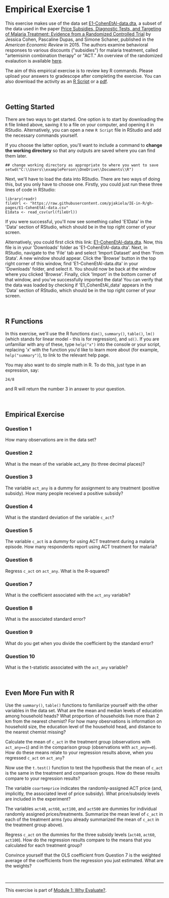 # Empirical Exercise 1

This exercise makes use of the data set [E1-CohenEtAl-data.dta](https://pjakiela.github.io/ECON523/exercises/E1-CohenEtAl-data.dta), 
a subset of the data used in the 
paper [Price Subsidies, Diagnostic Tests, and Targeting of Malaria Treatment: Evidence from a Randomized Controlled Trial](https://www.aeaweb.org/articles?id=10.1257/aer.20130267) 
by Jessica Cohen, Pascaline Dupas, and Simone Schaner, published in the _American Economic Review_ in 2015.  The authors examine behavioral responses to 
various discounts ("subsidies") for malaria treatment, called "artemisinin combination therapy" or "ACT."  An overview of the randomized evalaution is available [here](https://www.povertyactionlab.org/sites/default/files/publication/2011.12.15-Subsidizing-Malaria.pdf).

The aim of this empirical exercise is to review key R commands.  Please upload your answers to gradescope after completing the exercise.  You can also download the activity 
as an [R Script](E1-questions.html) or a [pdf](https://pjakiela.github.io/ECON523/exercises/E1-questions.pdf).  

<br>

## Getting Started 

There are two ways to get started.  One option is to start by downloading the `R` file linked above, saving it to a file on your computer, and opening it in RStudio.  Alternatively, you can open a new `R Script` file in RStudio and add the necessary commands yourself.

If you choose the latter option, you'll want to include a command to **change the working directory** so that any outputs are saved where you can find them later.

```
## change working directory as appropriate to where you want to save
setwd("C:\\Users\\examplePerson\\OneDrive\\Documents\\R")
```

Next, we'll have to load the data into RStudio. There are two ways of doing this, but you only have to choose one. Firstly, you could just run these three lines of code in RStudio:

```
library(readr)
fileUrl <- "https://raw.githubusercontent.com/pjakiela/IE-in-R/gh-pages/E1-CohenEtAl-data.csv"
E1data <- read_csv(url(fileUrl))
```

If you were successful, you'll now see something called 'E1Data' in the 'Data' section of RStudio, which should be in the top right corner of your screen.

Alternatively, you could first click this link: [E1-CohenEtAl-data.dta](https://pjakiela.github.io/ECON523/exercises/E1-CohenEtAl-data.dta). Now, this file is in your 'Downloads' folder as 'E1-CohenEtAl-data.dta'. Next, in RStudio, navigate to the 'File' tab and select 'Import Dataset' and then 'From Stata'. A new window should appear. Click the 'Browse' button in the top right corner of this window, find 'E1-CohenEtAl-data.dta' in your 'Downloads' folder, and select it. You should now be back at the window where you clicked 'Browse'. Finally, click 'Import' in the bottom corner of that window, and you've successfully imported the data! You can verify that the data was loaded by checking if 'E1_CohenEtAl_data' appears in the 'Data' section of RStudio, which should be in the top right corner of your screen.

<br>

## R Functions

In this exercise, we'll use the R functions `dim()`, `summary()`, `table()`, `lm()` (which stands for linear model - this is for regression), and `sd()`.  If you are unfamiliar with any of these, type `help("x")` into the console or your script, replacing 'x' with the function you'd like to learn more about (for example, `help("summary")`), to link to the relevant help page.

You may also want to do simple math in R. To do this, just type in an expression, say:
```
24/8
```
and R will return the number 3 in answer to your question.  

<br>

## Empirical Exercise  
  
### Question 1

How many observations are in the data set?  

### Question 2  

What is the mean of the variable act_any (to three decimal places)?  

### Question 3  

The variable `act_any` is a dummy for assignment to any treatment (positive subsidy).  How many people received a positive subsidy?  

### Question 4  

What is the standard deviation of the variable `c_act`?  

### Question 5  

The variable `c_act` is a dummy for using ACT treatment during a malaria episode.  How many respondents report using ACT treatment for malaria?  

### Question 6  

Regress `c_act` on `act_any`.  What is the R-squared?  

### Question 7  

What is the coefficient associated with the `act_any` variable?  

### Question 8  

What is the associated standard error?  

### Question 9

What do you get when you divide the coefficient by the standard error?  

### Question 10  

What is the t-statistic associated with the `act_any` variable?  

<br>

## Even More Fun with R  

Use the `summary()`, `table()` functions to familiarize yourself with the other variables in the data set.   What are the mean and median levels of education among household heads?  What proportion of households live more than 2 km from the nearest chemist? For how many obesrvations is information on household size, the education level of the household head, and distance to the nearest chemist missing?
  
Calculate the mean of `c_act` in the treatment group (observations with `act_any==1`) and in the comparison group (observations with `act_any==0`).  How do these means relate to your regression results above, when you regressed `c_act` on `act_any`?  

Now use the `t.test()` function to test the hypothesis that the mean of `c_act` is the same in the treatment and comparison groups.  How do these results compare to your regression results?  

The variable `coartemprice` indicates the randomly-assigned ACT price (and, implicitly, the associated level of price subsidy).  What price/subsidy levels are included in the experiment?  

The variables `act40`, `act60`, `act100`, and `act500` are dummies for individual randomly assigned prices/treatments.  Summarize the mean level of `c_act` in each of the treatment arms (you already summarized the mean of `c_act` in the treatment group above).  

Regress `c_act` on the dummies for the three subsidy levels (`act40`, `act60`, `act100`).  How do the regression results compare to the means that you calculated for each treatment group?

Convince yourself that the OLS coefficient from Question 7 is the weighted average of the coefficients from the regression you just estimated.  What are the weights? 

<br>

   ---
  
This exercise is part of [Module 1:  Why Evaluate?](https://pjakiela.github.io/ECON523/M1-why-evaluate.html).
